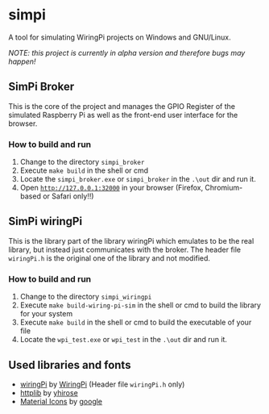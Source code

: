 # simpi
A tool for simulating WiringPi projects on Windows and GNU/Linux.

*NOTE: this project is currently in alpha version and therefore bugs may
happen!*

## SimPi Broker

This is the core of the project and manages the GPIO Register of the simulated
Raspberry Pi as well as the front-end user interface for the browser.

### How to build and run

1. Change to the directory `simpi_broker`
2. Execute `make build` in the shell or cmd
3. Locate the `simpi_broker.exe` or `simpi_broker` in the `.\out` dir and run
    it.
4. Open [`http://127.0.0.1:32000`](http://127.0.0.1:32000) in your browser
    (Firefox, Chromium-based or Safari only!!)

## SimPi wiringPi

This is the library part of the library wiringPi which emulates to be the real
library, but instead just communicates with the broker. The header file
`wiringPi.h` is the original one of the library and not modified.

### How to build and run

1. Change to the directory `simpi_wiringpi`
2. Execute `make build-wiring-pi-sim` in the shell or cmd to build the library
    for your system
2. Execute `make build` in the shell or cmd to build the executable of your
    file
3. Locate the `wpi_test.exe` or `wpi_test` in the `.\out` dir and run it.

## Used libraries and fonts
- [wiringPi](https://github.com/WiringPi/WiringPi)
    by [WiringPi](https://github.com/WiringPi) (Header file `wiringPi.h` only)
- [httplib](https://github.com/yhirose/cpp-httplib)
    by [yhirose](https://github.com/yhirose)
- [Material Icons](https://github.com/google/material-design-icons)
    by [google](https://github.com/google)

